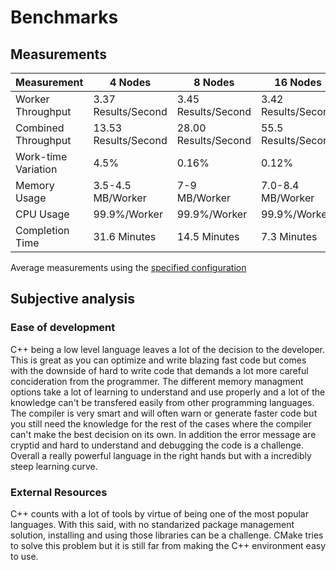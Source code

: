 # Benchmarks

## Measurements

| Measurement         | 4 Nodes              | 8 Nodes              | 16 Nodes            |
|---------------------|----------------------|----------------------|---------------------|
| Worker Throughput   | 3.37 Results/Second  | 3.45 Results/Second  | 3.42 Results/Second |
| Combined Throughput | 13.53 Results/Second | 28.00 Results/Second | 55.5 Results/Second |
| Work-time Variation | 4.5%                 | 0.16%                | 0.12%               |
| Memory Usage        | 3.5-4.5 MB/Worker    | 7-9 MB/Worker        | 7.0-8.4 MB/Worker   |
| CPU Usage           | 99.9%/Worker         | 99.9%/Worker         | 99.9%/Worker        |
| Completion Time     | 31.6 Minutes         | 14.5 Minutes         | 7.3 Minutes         |

Average measurements using the [specified configuration](measurements/README.md)

## Subjective analysis

### Ease of development

C++ being a low level language leaves a lot of the decision to the developer. This is great as you can optimize and write blazing fast code but comes with the downside of hard to write code that demands a lot more careful concideration from the programmer. The different memory managment options take a lot of learning to understand and use properly and a lot of the knowledge can't be transfered easily from other programming languages. The compiler is very smart and will often warn or generate faster code but you still need the knowledge for the rest of the cases where the compiler can't make the best decision on its own. In addition the error message are cryptid and hard to understand and debugging the code is a challenge. Overall a really powerful language in the right hands but with a incredibly steep learning curve.

### External Resources

C++ counts with a lot of tools by virtue of being one of the most popular languages. With this said, with no standarized package management solution, installing and using those libraries can be a challenge. CMake tries to solve this problem but it is still far from making the C++ environment easy to use.